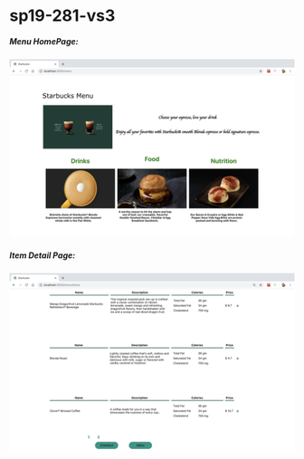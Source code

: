 # sp19-281-vs3

##### Menu HomePage:

![menu](Screenshots/MenuPage.png)


##### Item Detail Page:

![menu](Screenshots/ItemDetailPage.png)

